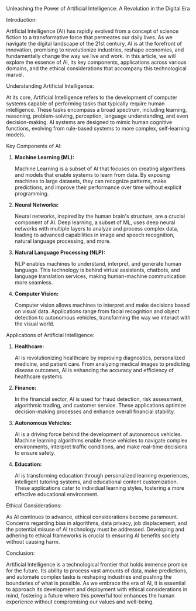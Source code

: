 Unleashing the Power of Artificial Intelligence: A Revolution in the Digital Era

Introduction:

Artificial Intelligence (AI) has rapidly evolved from a concept of science fiction to a transformative force that permeates our daily lives. As we navigate the digital landscape of the 21st century, AI is at the forefront of innovation, promising to revolutionize industries, reshape economies, and fundamentally change the way we live and work. In this article, we will explore the essence of AI, its key components, applications across various domains, and the ethical considerations that accompany this technological marvel.

Understanding Artificial Intelligence:

At its core, Artificial Intelligence refers to the development of computer systems capable of performing tasks that typically require human intelligence. These tasks encompass a broad spectrum, including learning, reasoning, problem-solving, perception, language understanding, and even decision-making. AI systems are designed to mimic human cognitive functions, evolving from rule-based systems to more complex, self-learning models.

Key Components of AI:

1. **Machine Learning (ML):**

   Machine Learning is a subset of AI that focuses on creating algorithms and models that enable systems to learn from data. By exposing machines to large datasets, they can recognize patterns, make predictions, and improve their performance over time without explicit programming.

2. **Neural Networks:**

   Neural networks, inspired by the human brain's structure, are a crucial component of AI. Deep learning, a subset of ML, uses deep neural networks with multiple layers to analyze and process complex data, leading to advanced capabilities in image and speech recognition, natural language processing, and more.

3. **Natural Language Processing (NLP):**

   NLP enables machines to understand, interpret, and generate human language. This technology is behind virtual assistants, chatbots, and language translation services, making human-machine communication more seamless.

4. **Computer Vision:**

   Computer vision allows machines to interpret and make decisions based on visual data. Applications range from facial recognition and object detection to autonomous vehicles, transforming the way we interact with the visual world.

Applications of Artificial Intelligence:

1. **Healthcare:**

   AI is revolutionizing healthcare by improving diagnostics, personalized medicine, and patient care. From analyzing medical images to predicting disease outcomes, AI is enhancing the accuracy and efficiency of healthcare systems.

2. **Finance:**

   In the financial sector, AI is used for fraud detection, risk assessment, algorithmic trading, and customer service. These applications optimize decision-making processes and enhance overall financial stability.

3. **Autonomous Vehicles:**

   AI is a driving force behind the development of autonomous vehicles. Machine learning algorithms enable these vehicles to navigate complex environments, interpret traffic conditions, and make real-time decisions to ensure safety.

4. **Education:**

   AI is transforming education through personalized learning experiences, intelligent tutoring systems, and educational content customization. These applications cater to individual learning styles, fostering a more effective educational environment.

Ethical Considerations:

As AI continues to advance, ethical considerations become paramount. Concerns regarding bias in algorithms, data privacy, job displacement, and the potential misuse of AI technology must be addressed. Developing and adhering to ethical frameworks is crucial to ensuring AI benefits society without causing harm.

Conclusion:

Artificial Intelligence is a technological frontier that holds immense promise for the future. Its ability to process vast amounts of data, make predictions, and automate complex tasks is reshaping industries and pushing the boundaries of what is possible. As we embrace the era of AI, it is essential to approach its development and deployment with ethical considerations in mind, fostering a future where this powerful tool enhances the human experience without compromising our values and well-being.

